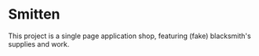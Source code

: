 # Smitten

This project is a single page application shop, featuring (fake) blacksmith's supplies and work.
